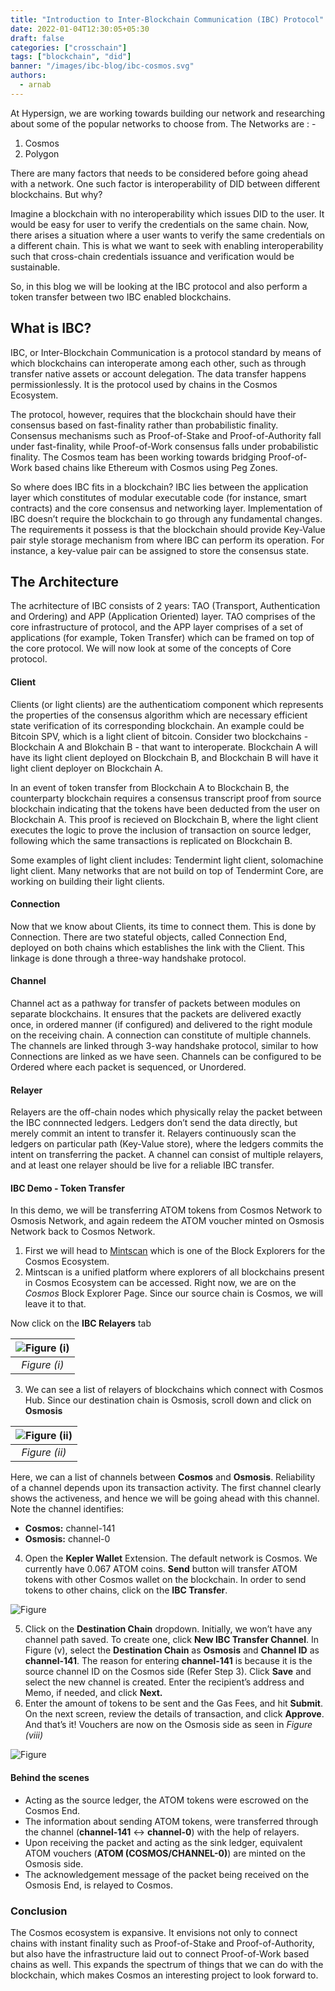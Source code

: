 ```yaml
---
title: "Introduction to Inter-Blockchain Communication (IBC) Protocol"
date: 2022-01-04T12:30:05+05:30
draft: false
categories: ["crosschain"]
tags: ["blockchain", "did"]
banner: "/images/ibc-blog/ibc-cosmos.svg"
authors:
  - arnab
---
```


At Hypersign, we are working towards building our network and researching about some of the popular networks to choose from. The Networks are : -

1. Cosmos
2. Polygon

There are many factors that needs to be considered before going ahead with a network. One such factor is interoperability of DID between different blockchains. But why?

Imagine a blockchain with no interoperability which issues DID to the user. It would be easy for user to verify the credentials on the same chain. Now, there arises a situation where a user wants to verify the same credentials on a different chain. This is what we want to seek with enabling interoperability such that cross-chain credentials issuance and verification would be sustainable.

So, in this blog we will be looking at the IBC protocol and also perform a token transfer between two IBC enabled blockchains.

## What is IBC?

IBC, or Inter-Blockchain Communication is a protocol standard by means of which blockchains can interoperate among each other, such as through transfer native assets or account delegation. The data transfer happens permissionlessly. It is the protocol used by chains in the Cosmos Ecosystem.

The protocol, however, requires that the blockchain should have their consensus based on fast-finality rather than probabilistic finality. Consensus mechanisms such as Proof-of-Stake and Proof-of-Authority fall under fast-finality, while Proof-of-Work consensus falls under probabilistic finality. The Cosmos team has been working towards bridging Proof-of-Work based chains like Ethereum with Cosmos using Peg Zones.

So where does IBC fits in a blockchain? IBC lies between the application layer which constitutes of modular executable code (for instance, smart contracts) and the core consensus and networking layer. Implementation of IBC doesn’t require the blockchain to go through any fundamental changes. The requirements it possess is that the blockchain should provide Key-Value pair style storage mechanism from where IBC can perform its operation. For instance, a key-value pair can be assigned to store the consensus state.

## The Architecture

The acrhitecture of IBC consists of 2 years: TAO (Transport, Authentication and Ordering) and APP (Application Oriented) layer. TAO comprises of the core infrastructure of protocol, and the APP layer comprises of a set of applications (for example, Token Transfer) which can be framed on top of the core protocol. We will now look at some of the concepts of Core protocol.

#### Client

Clients (or light clients) are the authenticatiom component which represents the properties of the consensus algorithm which are necessary efficient state verification of its corresponding blockchain. An example could be Bitcoin SPV, which is a light client of bitcoin. Consider two blockchains - Blockchain A and Blokchain B - that want to interoperate. Blockchain A will have its light client deployed on Blockchain B, and Blockchain B will have it light client deployer on Blockchain A.

In an event of token transfer from Blockchain A to Blockchain B, the counterparty blockchain requires a consensus transcript proof from source blockchain indicating that the tokens have been deducted from the user on Blockchain A. This proof is recieved on Blockchain B, where the light client executes the logic to prove the inclusion of transaction on source ledger, following which the same transactions is replicated on Blockchain B.

Some examples of light client includes: Tendermint light client, solomachine light client. Many networks that are not build on top of Tendermint Core, are working on building their light clients.

#### Connection

Now that we know about Clients, its time to connect them. This is done by Connection. There are two stateful objects, called Connection End, deployed on both chains which establishes the link with the Client. This linkage is done through a three-way handshake protocol.

#### Channel

Channel act as a pathway for transfer of packets between modules on separate blockchains. It ensures that the packets are delivered exactly once, in ordered manner (if configured) and delivered to the right module on the receiving chain. A connection can constitute of multiple channels. The channels are linked through 3-way handshake protocol, similar to how Connections are linked as we have seen. Channels can be configured to be Ordered where each packet is sequenced, or Unordered.

#### Relayer

Relayers are the off-chain nodes which physically relay the packet between the IBC connnected ledgers. Ledgers don’t send the data directly, but merely commit an intent to transfer it. Relayers continuously scan the ledgers on particular path (Key-Value store), where the ledgers commits the intent on transferring the packet. A channel can consist of multiple relayers, and at least one relayer should be live for a reliable IBC transfer.

#### IBC Demo - Token Transfer

In this demo, we will be transferring ATOM tokens from Cosmos Network to Osmosis Network, and again redeem the ATOM voucher minted on Osmosis Network back to Cosmos Network.

1. First we will head to [Mintscan](https://www.mintscan.io/) which is one of the Block Explorers for the Cosmos Ecosystem.
2. Mintscan is a unified platform where explorers of all blockchains present in Cosmos Ecosystem can be accessed. Right now, we are on the *Cosmos* Block Explorer Page. Since our source chain is Cosmos, we will leave it to that.

Now click on the **IBC Relayers** tab

| ![Figure (i)](/images/ibc-blog/img_1.png)
|:--:|
| *Figure (i)* |

3. We can see a list of relayers of blockchains which connect with Cosmos Hub. Since our destination chain is Osmosis, scroll down and click on **Osmosis**

| ![Figure (ii)](/images/ibc-blog/img_2.png)
|:--:|
| *Figure (ii)* |

Here, we can a list of channels between **Cosmos** and **Osmosis**.  Reliability of a channel depends upon its transaction activity. The first channel clearly shows the activeness, and hence we will be going ahead with this channel.
Note the channel identifies:

- **Cosmos:** channel-141
- **Osmosis:** channel-0
4. Open the **Kepler Wallet** Extension. The default network is Cosmos. We currently have 0.067 ATOM coins. **Send** button will transfer ATOM tokens with other Cosmos wallet on the blockchain. In order to send tokens to other chains, click on the **IBC Transfer**. 

![Figure](/images/ibc-blog/img_comb_1.png) 


5. Click on the **Destination Chain** dropdown. Initially, we won’t have any channel path saved. To create one, click **New IBC Transfer Channel**. In Figure (v), select the **Destination Chain** as **Osmosis** and **Channel ID** as **channel-141**. The reason for entering **channel-141** is because it is the source channel ID on the Cosmos side (Refer Step 3). Click **Save** and select the new channel is created. Enter the recipient’s address and Memo, if needed, and click **Next.**
6. Enter the amount of tokens to be sent and the Gas Fees, and hit **Submit**. On the next screen, review the details of transaction, and click **Approve**. And that’s it! Vouchers are now on the Osmosis side as seen in *Figure (viii)*

![Figure](/images/ibc-blog/img_comb_2.png) 

#### Behind the scenes

- Acting as the source ledger, the ATOM tokens were escrowed on the Cosmos End.
- The information about sending ATOM tokens, were transferred through the channel (**channel-141** <-> **channel-0**) with the help of relayers.
- Upon receiving the packet and acting as the sink ledger, equivalent ATOM vouchers (**ATOM (COSMOS/CHANNEL-0)**) are minted on the Osmosis side.
- The acknowledgement message of the packet being received on the Osmosis End, is relayed to Cosmos.

### Conclusion

The Cosmos ecosystem is expansive. It envisions not only to connect chains with instant finality such as Proof-of-Stake and Proof-of-Authority, but also have the infrastructure laid out to connect Proof-of-Work based chains as well. This expands the spectrum of things that we can do with the blockchain, which makes Cosmos an interesting project to look forward to.

